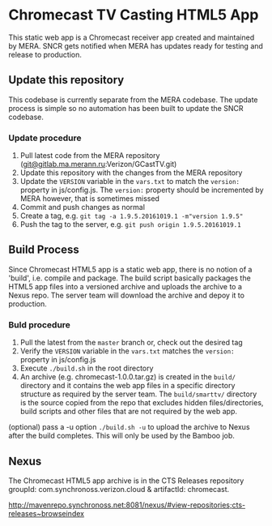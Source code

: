 # Chromecast TV Casting HTML5 App
This static web app is a Chromecast receiver app created and maintained by MERA. SNCR gets notified when MERA has updates ready for testing and release to production.

## Update this repository
This codebase is currently separate from the MERA codebase. The update process is simple so no automation has been built to update the SNCR codebase.

### Update procedure
1. Pull latest code from the MERA repository (git@gitlab.ma.merann.ru:Verizon/GCastTV.git)
2. Update this repository with the changes from the MERA repository
3. Update the `VERSION` variable in the `vars.txt` to match the `version:` property in js/config.js. The `version:` property should be incremented by MERA however, that is sometimes missed
4. Commit and push changes as normal
5. Create a tag, e.g. `git tag -a 1.9.5.20161019.1 -m"version 1.9.5"`
6. Push the tag to the server, e.g. `git push origin 1.9.5.20161019.1`

## Build Process
Since Chromecast HTML5 app is a static web app, there is no notion of a 'build', i.e. compile and package. The build script basically packages the HTML5 app files into a versioned archive and uploads the archive to a Nexus repo. The server team will download the archive and depoy it to production.

### Buld procedure
1. Pull the latest from the `master` branch or, check out the desired tag
2. Verify the `VERSION` variable in the `vars.txt` matches the `version:` property in js/config.js
3. Execute `./build.sh` in the root directory
4. An archive (e.g. chromecast-1.0.0.tar.gz) is created in the `build/` directory and it contains the web app files in a specific directory structure as required by the server team. The `build/smarttv/` directory is the source copied from the repo that excludes hidden files/directories, build scripts and other  files that are not required by the web app.
 
(optional) pass a -u option `./build.sh -u` to upload the archive to Nexus after the build completes. This will only be used by the Bamboo job.

## Nexus
The Chromecast HTML5 app archive is in the CTS Releases repository groupId: com.synchronoss.verizon.cloud & artifactId: chromecast.

http://mavenrepo.synchronoss.net:8081/nexus/#view-repositories;cts-releases~browseindex